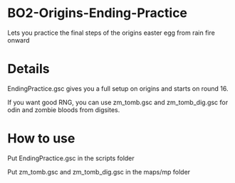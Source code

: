 # BO2-Origins-Ending-Practice
Lets you practice the final steps of the origins easter egg from rain fire onward

# Details
EndingPractice.gsc gives you a full setup on origins and starts on round 16. 

If you want good RNG, you can use zm_tomb.gsc and zm_tomb_dig.gsc for odin and zombie bloods from digsites.

# How to use
Put EndingPractice.gsc in the scripts folder

Put zm_tomb.gsc and zm_tomb_dig.gsc in the maps/mp folder
